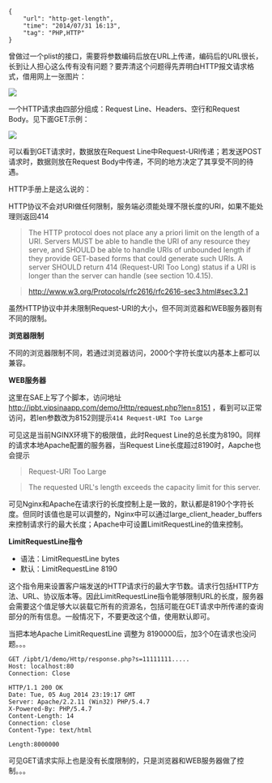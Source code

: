 ```
{
    "url": "http-get-length",
    "time": "2014/07/31 16:13",
    "tag": "PHP,HTTP"
}
```

曾做过一个plist的接口，需要将参数编码后放在URL上传递，编码后的URL很长，长到让人担心这么传有没有问题？要弄清这个问题得先弄明白HTTP报文请求格式，借用网上一张图片：

![](../../static/uploads/http-proxy.png)

一个HTTP请求由四部分组成：Request Line、Headers、空行和Request Body。见下面GET示例：

![](../../static/uploads/http_get.png)

可以看到GET请求时，数据放在Request Line中Request-URI传递；若发送POST请求时，数据则放在Request Body中传递，不同的地方决定了其享受不同的待遇。

HTTP手册上是这么说的：

HTTP协议不会对URI做任何限制，服务端必须能处理不限长度的URI，如果不能处理则返回414

> The HTTP protocol does not place any a priori limit on the length of a URI. Servers MUST be able to handle the URI of any resource they serve, and SHOULD be able to handle URIs of unbounded length if they provide GET-based forms that could generate such URIs. A server SHOULD return 414 (Request-URI Too Long) status if a URI is longer than the server can handle (see section 10.4.15).

> http://www.w3.org/Protocols/rfc2616/rfc2616-sec3.html#sec3.2.1

虽然HTTP协议中并未限制Request-URI的大小，但不同浏览器和WEB服务器则有不同的限制。

**浏览器限制**

不同的浏览器限制不同，若通过浏览器访问，2000个字符长度以内基本上都可以兼容。

**WEB服务器**

这里在SAE上写了个脚本，访问地址 http://ipbt.vipsinaapp.com/demo/Http/request.php?len=8151 ，看到可以正常访问，若len参数改为8152则提示`414 Request-URI Too Large`

可见这是当前NGINX环境下的极限值，此时Request Line的总长度为8190。同样的请求本地Apache配置的服务器，当Request Line长度超过8190时，Aapche也会提示

> Request-URI Too Large

> The requested URL's length exceeds the capacity limit for this server.

可见Nginx和Apache在请求行的长度控制上是一致的，默认都是8190个字符长度。但同时该值也是可以调整的，Nginx中可以通过large_client_header_buffers来控制请求行的最大长度；Apache中可设置LimitRequestLine的值来控制。

**LimitRequestLine指令**

- 语法：LimitRequestLine bytes
- 默认：LimitRequestLine 8190

这个指令用来设置客户端发送的HTTP请求行的最大字节数。请求行包括HTTP方法、URL、协议版本等。因此LimitRequestLine指令能够限制URL的长度，服务器会需要这个值足够大以装载它所有的资源名，包括可能在GET请求中所传递的查询部分的所有信息。一般情况下，不要更改这个值，使用默认即可。 

当把本地Apache LimitRequestLine 调整为 8190000后，加3个0在请求也没问题。。。

```
GET /ipbt/1/demo/Http/response.php?s=11111111.....
Host: localhost:80
Connection: Close
 
HTTP/1.1 200 OK
Date: Tue, 05 Aug 2014 23:19:17 GMT
Server: Apache/2.2.11 (Win32) PHP/5.4.7
X-Powered-By: PHP/5.4.7
Content-Length: 14
Connection: close
Content-Type: text/html
 
Length:8000000
```

可见GET请求实际上也是没有长度限制的，只是浏览器和WEB服务器做了控制。。。